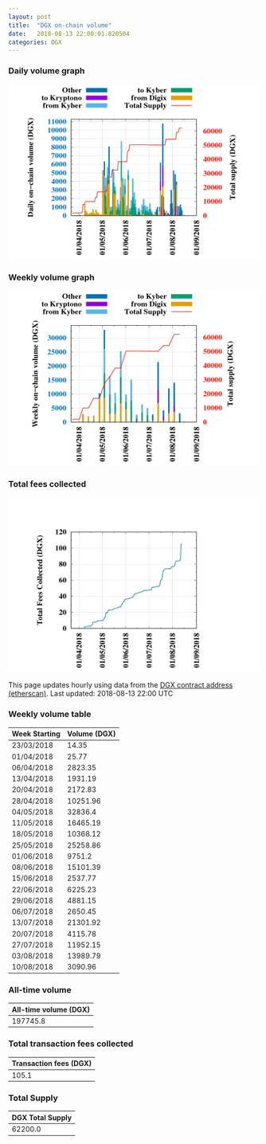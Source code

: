 ```yaml
---
layout: post
title:  "DGX on-chain volume"
date:   2018-08-13 22:00:01.820504
categories: DGX
---
```


### Daily volume graph

![DGX daily volume graph](dgxvolume_scripts/daily.png)

### Weekly volume graph

![DGX weekly volume graph](dgxvolume_scripts/out.png)

### Total fees collected

![Total fees collected](dgxvolume_scripts/fees.png)

This page updates hourly using data from the [DGX contract address (etherscan)](https://etherscan.io/token/0x4f3afec4e5a3f2a6a1a411def7d7dfe50ee057bf). Last updated:
2018-08-13 22:00 UTC

### Weekly volume table

Week Starting | Volume (DGX)
--- | ---
23/03/2018|14.35
01/04/2018|25.77
06/04/2018|2823.35
13/04/2018|1931.19
20/04/2018|2172.83
28/04/2018|10251.96
04/05/2018|32836.4
11/05/2018|16465.19
18/05/2018|10368.12
25/05/2018|25258.86
01/06/2018|9751.2
08/06/2018|15101.39
15/06/2018|2537.77
22/06/2018|6225.23
29/06/2018|4881.15
06/07/2018|2650.45
13/07/2018|21301.92
20/07/2018|4115.78
27/07/2018|11952.15
03/08/2018|13989.79
10/08/2018|3090.96


### All-time volume

| All-time volume (DGX) |
| --- |
|197745.8|

### Total transaction fees collected

| Transaction fees (DGX) |
| --- |
|105.1|

### Total Supply

| DGX Total Supply |
| --- |
|62200.0|

